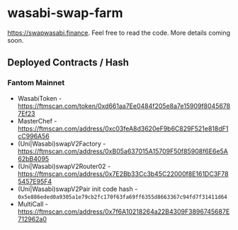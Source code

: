 # wasabi-swap-farm

https://swapwasabi.finance. Feel free to read the code. More details coming soon.

## Deployed Contracts / Hash

### Fantom Mainnet

- WasabiToken - https://ftmscan.com/token/0xd661aa7Ee0484f205e8a7e15909f80456787Ef23
- MasterChef - https://ftmscan.com/address/0xc03feA8d3620eF9b6C829F521e818dF1cC996A56
- (Uni|Wasabi)swapV2Factory - https://ftmscan.com/address/0xB05a637015A15709F50f85908f6E6e5A62bB4095
- (Uni|Wasabi)swapV2Router02 - https://ftmscan.com/address/0x7E2Bb33Cc3b45C22000f8E161DC3F785457E95F4
- (Uni|Wasabi)swapV2Pair init code hash - `0x5e886eded0a9305a1e79cb2fc170f63fa69ff6355d8663367c94fd7f31411d64`
- MultiCall - https://ftmscan.com/address/0x7f6A10218264a22B4309F3896745687E712962a0